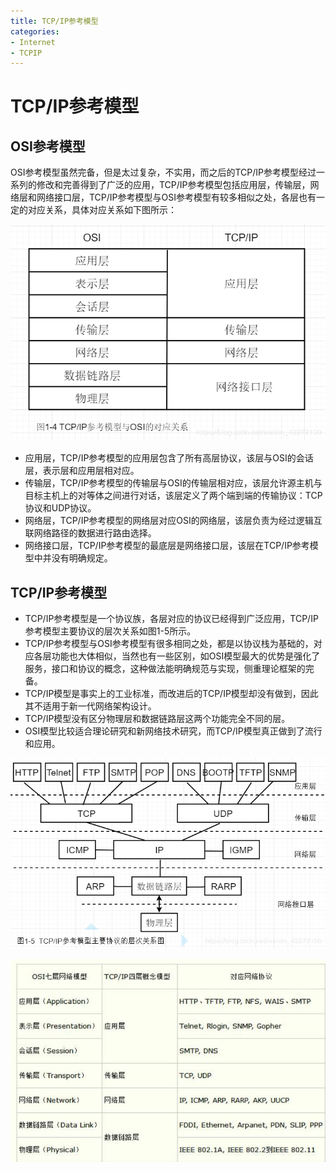 ```yaml
---
title: TCP/IP参考模型
categories:
- Internet
- TCPIP
---
```

# TCP/IP参考模型

## OSI参考模型

OSI参考模型虽然完备，但是太过复杂，不实用，而之后的TCP/IP参考模型经过一系列的修改和完善得到了广泛的应用，TCP/IP参考模型包括应用层，传输层，网络层和网络接口层，TCP/IP参考模型与OSI参考模型有较多相似之处，各层也有一定的对应关系，具体对应关系如下图所示：

![](https://raw.githubusercontent.com/LuShan123888/Files/main/Pictures/2020-12-10-zrXt8dNwZ21Olc9.png)

- 应用层，TCP/IP参考模型的应用层包含了所有高层协议，该层与OSI的会话层，表示层和应用层相对应。
- 传输层，TCP/IP参考模型的传输层与OSI的传输层相对应，该层允许源主机与目标主机上的对等体之间进行对话，该层定义了两个端到端的传输协议：TCP协议和UDP协议。
- 网络层，TCP/IP参考模型的网络层对应OSI的网络层，该层负责为经过逻辑互联网络路径的数据进行路由选择。
- 网络接口层，TCP/IP参考模型的最底层是网络接口层，该层在TCP/IP参考模型中并没有明确规定。

## TCP/IP参考模型

- TCP/IP参考模型是一个协议族，各层对应的协议已经得到广泛应用，TCP/IP参考模型主要协议的层次关系如图1-5所示。
- TCP/IP参考模型与OSI参考模型有很多相同之处，都是以协议栈为基础的，对应各层功能也大体相似，当然也有一些区别，如OSI模型最大的优势是强化了服务，接口和协议的概念，这种做法能明确规范与实现，侧重理论框架的完备。
- TCP/IP模型是事实上的工业标准，而改进后的TCP/IP模型却没有做到，因此其不适用于新一代网络架构设计。
- TCP/IP模型没有区分物理层和数据链路层这两个功能完全不同的层。
- OSI模型比较适合理论研究和新网络技术研究，而TCP/IP模型真正做到了流行和应用。

![](https://raw.githubusercontent.com/LuShan123888/Files/main/Pictures/2020-12-10-20190423192449566.PNG)

![](https://raw.githubusercontent.com/LuShan123888/Files/main/Pictures/2021-04-21-v2-2d62ba265be486cb94ab531912aa3b9c_720w.jpg)